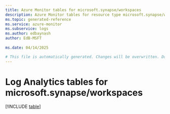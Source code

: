 ```yaml
---
title: Azure Monitor tables for microsoft.synapse/workspaces
description: Azure Monitor tables for resource type microsoft.synapse/workspaces
ms.topic: generated-reference
ms.service: azure-monitor
ms.subservice: logs
ms.author: edbaynash
author: EdB-MSFT
   
ms.date: 04/14/2025

# This file is automatically generated. Changes will be overwritten. Do not change this file directly.
---
```


# Log Analytics tables for microsoft.synapse/workspaces  

[!INCLUDE [table](~/reusable-content/ce-skilling/azure/includes/azure-monitor/reference/tables/microsoft-synapse_workspaces-include.md)]


